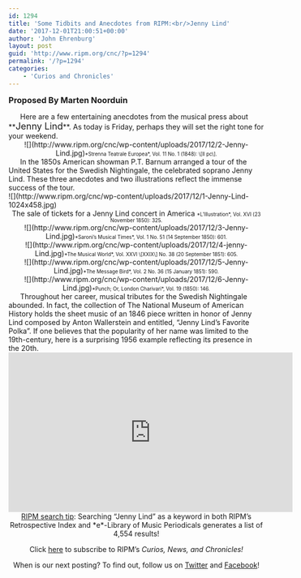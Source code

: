 ```yaml
---
id: 1294
title: 'Some Tidbits and Anecdotes from RIPM:<br/>Jenny Lind'
date: '2017-12-01T21:00:51+00:00'
author: 'John Ehrenburg'
layout: post
guid: 'http://www.ripm.org/cnc/?p=1294'
permalink: '/?p=1294'
categories:
    - 'Curios and Chronicles'
---
```


**<span style="font-size: medium;">P</span><span style="font-size: medium;">roposed By Marten Noorduin</span>**

<div style="text-indent: 23px;">Here are a few entertaining anecdotes from the musical press about **<span style="font-size: large;">Jenny Lind</span>**. As today is Friday, perhaps they will set the right tone for your weekend.</div><div style="text-align: center;">![](http://www.ripm.org/cnc/wp-content/uploads/2017/12/2-Jenny-Lind.jpg)<span style="font-size: 70%;">*Strenna Teatrale Europea*, Vol. 11 No. 1 (1848): \[II pc\].</span></div><div style="text-indent: 23px;">In the 1850s American showman P.T. Barnum arranged a tour of the United States for the Swedish Nightingale, the celebrated soprano Jenny Lind. These three anecdotes and two illustrations reflect the immense success of the tour.</div><div>![](http://www.ripm.org/cnc/wp-content/uploads/2017/12/1-Jenny-Lind-1024x458.jpg)</div><div style="text-align: center;">The sale of tickets for a Jenny Lind concert in America  
<span style="font-size: 70%;">*L’Illustration*, Vol. XVI (23 November 1850): 325.</span></div><div style="text-align: center;">![](http://www.ripm.org/cnc/wp-content/uploads/2017/12/3-Jenny-Lind.jpg)<span style="font-size: 70%;">*Saroni’s Musical Times*, Vol. 1 No. 51 (14 September 1850): 601.</span></div><div style="text-align: center;">![](http://www.ripm.org/cnc/wp-content/uploads/2017/12/4-jenny-Lind.jpg)<span style="font-size: 70%;">*The Musical World*, Vol. XXVI \[XXIX\] No. 38 (20 September 1851): 605.</span></div><div style="text-align: center;">![](http://www.ripm.org/cnc/wp-content/uploads/2017/12/5-Jenny-Lind.jpg)<span style="font-size: 70%;">*The Message Bird*, Vol. 2 No. 36 (15 January 1851): 590.</span></div><div style="text-align: center;">![](http://www.ripm.org/cnc/wp-content/uploads/2017/12/6-Jenny-Lind.jpg)<span style="font-size: 70%;">*Punch; Or, London Charivari*, Vol. 19 (1850): 146.</span></div><div style="text-indent: 23px;">Throughout her career, musical tributes for the Swedish Nightingale abounded. In fact, the collection of The National Museum of American History holds the sheet music of an 1846 piece written in honor of Jenny Lind composed by Anton Wallerstein and entitled, “Jenny Lind’s Favorite Polka”. If one believes that the popularity of her name was limited to the 19th-century, here is a surprising 1956 example reflecting its presence in the 20th.</div><div></div><div style="text-align: center;"><div style="text-align: center;"><iframe allowfullscreen="allowfullscreen" frameborder="0" height="315" loading="lazy" src="https://www.youtube.com/embed/j3QyB6gRGow?rel=0&end=66" width="560"><span class="mce_SELRES_start" data-mce-type="bookmark" style="display: inline-block; width: 0px; overflow: hidden; line-height: 0;">﻿</span><span class="mce_SELRES_start" data-mce-type="bookmark" style="display: inline-block; width: 0px; overflow: hidden; line-height: 0;">﻿</span></iframe>

<div><span class="mce_SELRES_start" data-mce-type="bookmark" style="display: inline-block; width: 0px; overflow: hidden; line-height: 0;">﻿</span></div><div></div><div></div><div></div><div></div><u>RIPM search tip</u>: Searching “Jenny Lind” as a keyword in both RIPM’s Retrospective Index and *e*-Library of Music Periodicals generates a list of 4,554 results!

Click [here](http://ripm.org/?page=cncsubscribe) to subscribe to RIPM’s *Curios, News, and Chronicles!*

When is our next posting? To find out, follow us on [Twitter](https://twitter.com/RIPMCenter) and [Facebook](https://www.facebook.com/RIPMCenter/)!

</div></div>